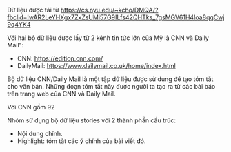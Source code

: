 Dữ liệu được tải từ https://cs.nyu.edu/~kcho/DMQA/?fbclid=IwAR2LeYHXgx7ZxZsUMi57G9ILfs42QHTks_7gsMGV61H4Ioa8qgCwj9q4YK4

Với hai bộ dữ liệu được lấy từ 2 kênh tin tức lớn của Mỹ là CNN và Daily Mail":
- CNN: https://edition.cnn.com/
- DailyMail: https://www.dailymail.co.uk/home/index.html

Bộ dữ liệu CNN/Daily Mail là một tập dữ liệu được sử dụng để tạo tóm tắt cho văn bản. Những đoạn tóm tắt này được người ta tạo ra từ các bài báo trên trang web của CNN và Daily Mail. 

Với CNN gồm 92

Nhóm sử dụng bộ dữ liệu stories với 2 thành phần cấu trúc:
- Nội dung chính.
- Highlight: tóm tắt các ý chính của bài viết đó.
